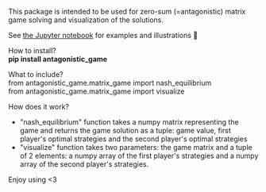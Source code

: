 This package is intended to be used for zero-sum (=antagonistic) matrix game solving and visualization of the solutions. <br>

See [the Jupyter notebook](https://github.com/oscar-foxtrot/antagonistic_game_solver/blob/main/Workflow.ipynb) for examples and illustrations 🎨 <br>

How to install? <br>
**pip install antagonistic_game** <br>

What to include? <br>
from antagonistic_game.matrix_game import nash_equilibrium <br>
from antagonistic_game.matrix_game import visualize <br>

How does it work?
- "nash_equilibrium" function takes a numpy matrix representing the game and returns the game solution as a tuple: game value, first player's optimal strategies and the second player's optimal strategies <br>
- "visualize" function takes two parameters: the game matrix and a tuple of 2 elements: a numpy array of the first player's strategies and a numpy array of the second player's strategies. <br>

Enjoy using <3


